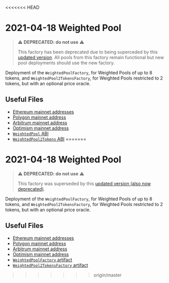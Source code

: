 <<<<<<< HEAD
# 2021-04-18 Weighted Pool

> ⚠️ **DEPRECATED: do not use** ⚠️
>
> This factory has been deprecated due to being superceded by this [updated version](../../20220609-stable-pool-v2). All pools from this factory remain functional but new pool deployments should use the new factory.

Deployment of the `WeightedPoolFactory`, for Weighted Pools of up to 8 tokens, and `WeightedPool2TokensFactory`, for Weighted Pools restricted to 2 tokens, but with an optional price oracle.

## Useful Files

- [Ethereum mainnet addresses](./output/mainnet.json)
- [Polygon mainnet address](./output/polygon.json)
- [Arbitrum mainnet address](./output/arbitrum.json)
- [Optimism mainnet address](./output/optimism.json)
- [`WeightedPool` ABI](./abi/WeightedPool.json)
- [`WeightedPool2Tokens` ABI](./abi/WeightedPool2Tokens.json)
=======
# 2021-04-18 Weighted Pool

> ⚠️ **DEPRECATED: do not use** ⚠️
>
> This factory was superseded by this [updated version (also now deprecated)](../20220908-weighted-pool-v2).

Deployment of the `WeightedPoolFactory`, for Weighted Pools of up to 8 tokens, and `WeightedPool2TokensFactory`, for Weighted Pools restricted to 2 tokens, but with an optional price oracle.

## Useful Files

- [Ethereum mainnet addresses](./output/mainnet.json)
- [Polygon mainnet address](./output/polygon.json)
- [Arbitrum mainnet address](./output/arbitrum.json)
- [Optimism mainnet address](./output/optimism.json)
- [`WeightedPoolFactory` artifact](./artifact/WeightedPoolFactory.json)
- [`WeightedPool2TokensFactory` artifact](./artifact/WeightedPool2TokensFactory.json)
>>>>>>> origin/master
